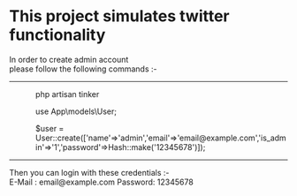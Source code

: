 <h1>This project simulates twitter functionality</h1>
<p>In order to create admin account <br>
please follow the following commands :-
<hr>
<ul>
    <ol>php artisan tinker</ol>
    <ol>use App\models\User;</ol>
    <ol>$user = User::create(['name'=>'admin','email'=>'email@example.com','is_admin'=>'1','password'=>Hash::make('12345678')]);</ol>
   
</ul>
<hr>
Then you can login with these credentials :- <br>
E-Mail  : email@example.com
Password: 12345678
</p>
